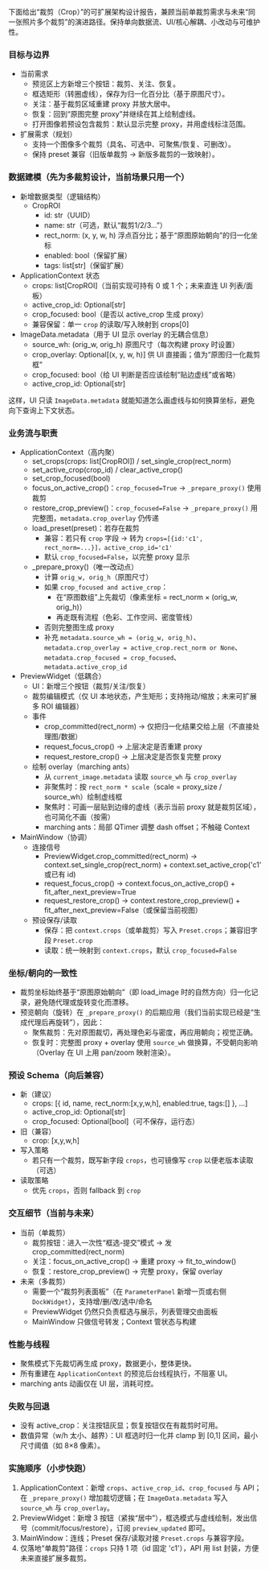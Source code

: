 下面给出“裁剪（Crop）”的可扩展架构设计报告，兼顾当前单裁剪需求与未来“同一张照片多个裁剪”的演进路径。保持单向数据流、UI/核心解耦、小改动与可维护性。

### 目标与边界
- 当前需求
  - 预览区上方新增三个按钮：裁剪、关注、恢复。
  - 框选矩形（转圈虚线），保存为归一化百分比（基于原图尺寸）。
  - 关注：基于裁剪区域重建 proxy 并放大居中。
  - 恢复：回到“原图完整 proxy”并继续在其上绘制虚线。
  - 打开图像若预设包含裁剪：默认显示完整 proxy，并用虚线标注范围。
- 扩展需求（规划）
  - 支持一个图像多个裁剪（具名、可选中、可聚焦/恢复、可删改）。
  - 保持 preset 兼容（旧版单裁剪 → 新版多裁剪的一致映射）。

### 数据建模（先为多裁剪设计，当前场景只用一个）
- 新增数据类型（逻辑结构）
  - CropROI
    - id: str（UUID）
    - name: str（可选，默认“裁剪1/2/3...”）
    - rect_norm: (x, y, w, h) 浮点百分比；基于“原图原始朝向”的归一化坐标
    - enabled: bool（保留扩展）
    - tags: list[str]（保留扩展）
- ApplicationContext 状态
  - crops: list[CropROI]（当前实现可持有 0 或 1 个；未来直连 UI 列表/面板）
  - active_crop_id: Optional[str]
  - crop_focused: bool（是否以 active_crop 生成 proxy）
  - 兼容保留：单一 `crop` 的读取/写入映射到 crops[0]
- ImageData.metadata（用于 UI 显示 overlay 的无耦合信息）
  - source_wh: (orig_w, orig_h) 原图尺寸（每次构建 proxy 时设置）
  - crop_overlay: Optional[(x, y, w, h)] 供 UI 直接画；值为“原图归一化裁剪框”
  - crop_focused: bool（给 UI 判断是否应该绘制“贴边虚线”或省略）
  - active_crop_id: Optional[str]

这样，UI 只读 `ImageData.metadata` 就能知道怎么画虚线与如何换算坐标，避免向下查询上下文状态。

### 业务流与职责

- ApplicationContext（高内聚）
  - set_crops(crops: list[CropROI]) / set_single_crop(rect_norm)
  - set_active_crop(crop_id) / clear_active_crop()
  - set_crop_focused(bool)
  - focus_on_active_crop()：`crop_focused=True` → `_prepare_proxy()` 使用裁剪
  - restore_crop_preview()：`crop_focused=False` → `_prepare_proxy()` 用完整图，`metadata.crop_overlay` 仍传递
  - load_preset(preset)：若存在裁剪
    - 兼容：若只有 `crop` 字段 → 转为 `crops=[{id:'c1', rect_norm=...}]，active_crop_id='c1'`
    - 默认 `crop_focused=False`，以完整 proxy 显示
  - _prepare_proxy()（唯一改动点）
    - 计算 `orig_w, orig_h`（原图尺寸）
    - 如果 `crop_focused and active_crop`：
      - 在“原图数组”上先裁切（像素坐标 = rect_norm × (orig_w, orig_h)）
      - 再走既有流程（色彩、工作空间、密度管线）
    - 否则完整图生成 proxy
    - 补充 `metadata.source_wh = (orig_w, orig_h)`、`metadata.crop_overlay = active_crop.rect_norm or None`、`metadata.crop_focused = crop_focused`、`metadata.active_crop_id`
- PreviewWidget（低耦合）
  - UI：新增三个按钮（裁剪/关注/恢复）
  - 裁剪编辑模式（仅 UI 本地状态，产生矩形；支持拖动/缩放；未来可扩展多 ROI 编辑器）
  - 事件
    - crop_committed(rect_norm) → 仅把归一化结果交给上层（不直接处理图/数据）
    - request_focus_crop() → 上层决定是否重建 proxy
    - request_restore_crop() → 上层决定是否恢复完整 proxy
  - 绘制 overlay（marching ants）
    - 从 `current_image.metadata` 读取 `source_wh` 与 `crop_overlay`
    - 非聚焦时：按 `rect_norm * scale`（scale = proxy_size / source_wh）绘制虚线框
    - 聚焦时：可画一层贴到边缘的虚线（表示当前 proxy 就是裁剪区域），也可简化不画（按需）
    - marching ants：局部 QTimer 调整 dash offset；不触碰 Context
- MainWindow（协调）
  - 连接信号
    - PreviewWidget.crop_committed(rect_norm) → context.set_single_crop(rect_norm) + context.set_active_crop('c1' 或已有 id)
    - request_focus_crop() → context.focus_on_active_crop() + fit_after_next_preview=True
    - request_restore_crop() → context.restore_crop_preview() + fit_after_next_preview=False（或保留当前视图）
  - 预设保存/读取
    - 保存：把 `context.crops`（或单裁剪）写入 `Preset.crops`；兼容旧字段 `Preset.crop`
    - 读取：统一映射到 `context.crops`，默认 `crop_focused=False`

### 坐标/朝向的一致性
- 裁剪坐标始终基于“原图原始朝向”（即 load_image 时的自然方向）归一化记录，避免随代理或旋转变化而漂移。
- 预览朝向（旋转）在 `_prepare_proxy()` 的后期应用（我们当前实现已经是“生成代理后再旋转”），因此：
  - 聚焦裁剪：先对原图裁切，再处理色彩与密度，再应用朝向；视觉正确。
  - 恢复时：完整图 proxy + overlay 使用 `source_wh` 做换算，不受朝向影响（Overlay 在 UI 上用 pan/zoom 映射渲染）。

### 预设 Schema（向后兼容）
- 新（建议）
  - crops: [{ id, name, rect_norm:[x,y,w,h], enabled:true, tags:[] }, ...]
  - active_crop_id: Optional[str]
  - crop_focused: Optional[bool]（可不保存，运行态）
- 旧（兼容）
  - crop: [x,y,w,h]
- 写入策略
  - 若只有一个裁剪，既写新字段 `crops`，也可镜像写 `crop` 以便老版本读取（可选）
- 读取策略
  - 优先 `crops`，否则 fallback 到 `crop`

### 交互细节（当前与未来）
- 当前（单裁剪）
  - 裁剪按钮：进入一次性“框选-提交”模式 → 发 crop_committed(rect_norm)
  - 关注：focus_on_active_crop() → 重建 proxy → fit_to_window()
  - 恢复：restore_crop_preview() → 完整 proxy，保留 overlay
- 未来（多裁剪）
  - 需要一个“裁剪列表面板”（在 `ParameterPanel` 新增一页或右侧 `DockWidget`），支持增/删/改/选中/命名
  - PreviewWidget 仍然只负责框选与展示，列表管理交由面板
  - MainWindow 只做信号转发；Context 管状态与构建

### 性能与线程
- 聚焦模式下先裁切再生成 proxy，数据更小，整体更快。
- 所有重建在 `ApplicationContext` 的预览后台线程执行，不阻塞 UI。
- marching ants 动画仅在 UI 层，消耗可控。

### 失败与回退
- 没有 active_crop：关注按钮灰显；恢复按钮仅在有裁剪时可用。
- 数值异常（w/h 太小、越界）：UI 框选时归一化并 clamp 到 [0,1] 区间，最小尺寸阈值（如 8×8 像素）。

### 实施顺序（小步快跑）
1) ApplicationContext：新增 `crops`、`active_crop_id`、`crop_focused` 与 API；在 `_prepare_proxy()` 增加裁切逻辑；在 `ImageData.metadata` 写入 `source_wh` 与 `crop_overlay`。
2) PreviewWidget：新增 3 按钮（紧挨“居中”），框选模式与虚线绘制，发出信号（commit/focus/restore），订阅 `preview_updated` 即可。
3) MainWindow：连线；Preset 保存/读取对接 `Preset.crops` 与兼容字段。
4) 仅落地“单裁剪”路径：`crops` 只持 1 项（id 固定 'c1'），API 用 list 封装，方便未来直接扩展多裁剪。

